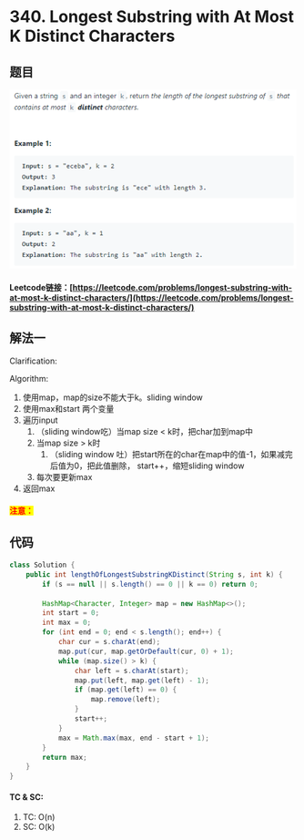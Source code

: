 # 340. Longest Substring with At Most K Distinct Characters

## 题目

![](<.gitbook/assets/image (23).png>)

#### Leetcode链接：[https://leetcode.com/problems/longest-substring-with-at-most-k-distinct-characters/](https://leetcode.com/problems/longest-substring-with-at-most-k-distinct-characters/)

## 解法一

Clarification:&#x20;

Algorithm:&#x20;

1. 使用map，map的size不能大于k。sliding window
2. 使用max和start 两个变量
3. 遍历input
   1. （sliding window吃）当map size < k时，把char加到map中
   2. 当map size > k时
      1. （sliding window 吐）把start所在的char在map中的值-1，如果减完后值为0，把此值删除， start++，缩短sliding window&#x20;
   3. 每次要更新max
4. 返回max

#### <mark style="color:red;">注意：</mark>

## 代码

```java
class Solution {
    public int lengthOfLongestSubstringKDistinct(String s, int k) {
        if (s == null || s.length() == 0 || k == 0) return 0;
        
        HashMap<Character, Integer> map = new HashMap<>();
        int start = 0;
        int max = 0;
        for (int end = 0; end < s.length(); end++) {
            char cur = s.charAt(end);
            map.put(cur, map.getOrDefault(cur, 0) + 1);
            while (map.size() > k) {
                char left = s.charAt(start);
                map.put(left, map.get(left) - 1);
                if (map.get(left) == 0) {
                    map.remove(left);
                }
                start++;
            }
            max = Math.max(max, end - start + 1);
        }
        return max;
    }
}
```

#### TC & SC:&#x20;

1. TC: O(n)
2. SC: O(k)
